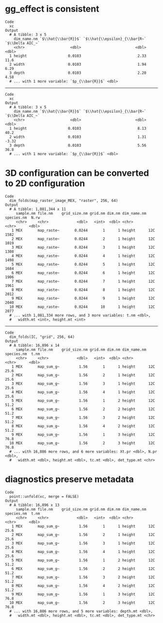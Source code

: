 # gg_effect is consistent

    Code
      xc
    Output
      # A tibble: 3 x 5
        dim_name.nm `$\\hat{\\bar{R}}$` `$\\hat{\\epsilon}_{\\bar{R~` `$\\Delta AIC_~`
        <chr>                     <dbl>                         <dbl>            <dbl>
      1 height                   0.0103                          2.33            11.6 
      2 width                    0.0103                          1.94             6.29
      3 depth                    0.0103                          2.20             4.58
      # ... with 1 more variable: `$p_{\\bar{R}}$` <dbl>

---

    Code
      xc
    Output
      # A tibble: 3 x 5
        dim_name.nm `$\\hat{\\bar{R}}$` `$\\hat{\\epsilon}_{\\bar{R~` `$\\Delta AIC_~`
        <chr>                     <dbl>                         <dbl>            <dbl>
      1 height                   0.0103                          8.13            40.2 
      2 width                    0.0103                          1.31            -3.32
      3 depth                    0.0103                          5.56            36.8 
      # ... with 1 more variable: `$p_{\\bar{R}}$` <dbl>

# 3D configuration can be converted to 2D configuration

    Code
      dim_folds(map_raster_image_MEX, "raster", 256, 64)
    Output
      # A tibble: 1,081,344 x 11
         sample.nm file.nm    grid_size.nm grid.nm dim.nm dim_name.nm species.nm  N.rw
         <chr>     <chr>             <dbl>   <int>  <dbl> <chr>       <chr>      <dbl>
       1 MEX       map_raste~       0.0244       1      1 height      12C         1582
       2 MEX       map_raste~       0.0244       2      1 height      12C         1019
       3 MEX       map_raste~       0.0244       3      1 height      12C         1308
       4 MEX       map_raste~       0.0244       4      1 height      12C         1498
       5 MEX       map_raste~       0.0244       5      1 height      12C         1684
       6 MEX       map_raste~       0.0244       6      1 height      12C         1906
       7 MEX       map_raste~       0.0244       7      1 height      12C         1961
       8 MEX       map_raste~       0.0244       8      1 height      12C         2012
       9 MEX       map_raste~       0.0244       9      1 height      12C         2040
      10 MEX       map_raste~       0.0244      10      1 height      12C         2077
      # ... with 1,081,334 more rows, and 3 more variables: t.nm <dbl>,
      #   width.mt <int>, height.mt <int>

---

    Code
      dim_folds(IC, "grid", 256, 64)
    Output
      # A tibble: 16,896 x 14
         sample.nm file.nm    grid_size.nm grid.nm dim.nm dim_name.nm species.nm  t.nm
         <chr>     <chr>             <dbl>   <int>  <dbl> <chr>       <chr>      <dbl>
       1 MEX       map_sum_g~         1.56       1      1 height      12C         25.6
       2 MEX       map_sum_g~         1.56       2      1 height      12C         25.6
       3 MEX       map_sum_g~         1.56       3      1 height      12C         25.6
       4 MEX       map_sum_g~         1.56       4      1 height      12C         25.6
       5 MEX       map_sum_g~         1.56       1      2 height      12C         51.2
       6 MEX       map_sum_g~         1.56       2      2 height      12C         51.2
       7 MEX       map_sum_g~         1.56       3      2 height      12C         51.2
       8 MEX       map_sum_g~         1.56       4      2 height      12C         51.2
       9 MEX       map_sum_g~         1.56       1      3 height      12C         76.8
      10 MEX       map_sum_g~         1.56       2      3 height      12C         76.8
      # ... with 16,886 more rows, and 6 more variables: Xt.pr <dbl>, N.pr <dbl>,
      #   width.mt <dbl>, height.mt <dbl>, tc.mt <dbl>, det_type.mt <chr>

# diagnostics preserve metadata

    Code
      point::unfold(xc, merge = FALSE)
    Output
      # A tibble: 16,896 x 13
         sample.nm file.nm    grid_size.nm grid.nm dim.nm dim_name.nm species.nm  t.nm
         <chr>     <chr>             <dbl>   <int>  <dbl> <chr>       <chr>      <dbl>
       1 MEX       map_sum_g~         1.56       1      1 height      12C         25.6
       2 MEX       map_sum_g~         1.56       2      1 height      12C         25.6
       3 MEX       map_sum_g~         1.56       3      1 height      12C         25.6
       4 MEX       map_sum_g~         1.56       4      1 height      12C         25.6
       5 MEX       map_sum_g~         1.56       1      2 height      12C         51.2
       6 MEX       map_sum_g~         1.56       2      2 height      12C         51.2
       7 MEX       map_sum_g~         1.56       3      2 height      12C         51.2
       8 MEX       map_sum_g~         1.56       4      2 height      12C         51.2
       9 MEX       map_sum_g~         1.56       1      3 height      12C         76.8
      10 MEX       map_sum_g~         1.56       2      3 height      12C         76.8
      # ... with 16,886 more rows, and 5 more variables: depth.mt <dbl>,
      #   width.mt <dbl>, height.mt <dbl>, tc.mt <dbl>, det_type.mt <chr>


